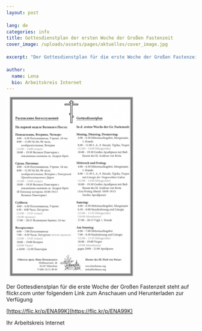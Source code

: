 ```yaml
---
layout: post

lang: de
categories: info
title: Gottesdienstplan der ersten Woche der Großen Fastenzeit
cover_image: /uploads/assets/pages/aktuelles/cover_image.jpg

excerpt: "Der Gottesdienstplan für die erste Woche der Großen Fastenzeit steht auf flickr.com unter folgendem Link zum Anschauen und Herunterladen zur Verfügung."

author:
  name: Lena
  bio: Arbeitskreis Internet
---
```

![/uploads/media/2018/Raspisanie-Post.png](/uploads/media/2018/Raspisanie-Post.png)

Der Gottesdienstplan für die erste Woche der Großen Fastenzeit steht auf flickr.com unter folgendem Link zum Anschauen und Herunterladen zur Verfügung

[https://flic.kr/p/ENA99K](https://flic.kr/p/ENA99K)

Ihr Arbeitskreis Internet
